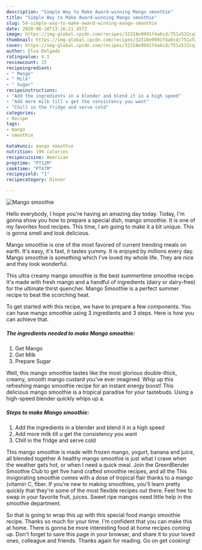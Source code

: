 ```yaml
---
description: "Simple Way to Make Award-winning Mango smoothie"
title: "Simple Way to Make Award-winning Mango smoothie"
slug: 54-simple-way-to-make-award-winning-mango-smoothie
date: 2020-06-18T13:16:21.457Z
image: https://img-global.cpcdn.com/recipes/32318e9991f4a6cd/751x532cq70/mango-smoothie-recipe-main-photo.jpg
thumbnail: https://img-global.cpcdn.com/recipes/32318e9991f4a6cd/751x532cq70/mango-smoothie-recipe-main-photo.jpg
cover: https://img-global.cpcdn.com/recipes/32318e9991f4a6cd/751x532cq70/mango-smoothie-recipe-main-photo.jpg
author: Elva Delgado
ratingvalue: 4.1
reviewcount: 15
recipeingredient:
- " Mango"
- " Milk"
- " Sugar"
recipeinstructions:
- "Add the ingredients in a blender and blend it in a high speed"
- "Add more milk till u get the consistency you want"
- "Chill in the fridge and serve cold"
categories:
- Recipe
tags:
- mango
- smoothie

katakunci: mango smoothie 
nutrition: 199 calories
recipecuisine: American
preptime: "PT12M"
cooktime: "PT47M"
recipeyield: "1"
recipecategory: Dinner

---
```



![Mango smoothie](https://img-global.cpcdn.com/recipes/32318e9991f4a6cd/751x532cq70/mango-smoothie-recipe-main-photo.jpg)

Hello everybody, I hope you're having an amazing day today. Today, I'm gonna show you how to prepare a special dish, mango smoothie. It is one of my favorites food recipes. This time, I am going to make it a bit unique. This is gonna smell and look delicious.

Mango smoothie is one of the most favored of current trending meals on earth. It's easy, it's fast, it tastes yummy. It is enjoyed by millions every day. Mango smoothie is something which I've loved my whole life. They are nice and they look wonderful.

This ultra creamy mango smoothie is the best summertime smoothie recipe. It&#39;s made with fresh mango and a handful of ingredients (dairy or dairy-free) for the ultimate thirst quencher. Mango Smoothie is a perfect summer recipe to beat the scorching heat.


To get started with this recipe, we have to prepare a few components. You can have mango smoothie using 3 ingredients and 3 steps. Here is how you can achieve that.

<!--inarticleads1-->

##### The ingredients needed to make Mango smoothie:

1. Get  Mango
1. Get  Milk
1. Prepare  Sugar


Well, this mango smoothie tastes like the most glorious double-thick, creamy, smooth mango custard you&#39;ve ever imagined. Whip up this refreshing mango smoothie recipe for an instant energy boost! This delicious mango smoothie is a tropical paradise for your tastebuds. Using a high-speed blender quickly whips up a. 

<!--inarticleads2-->

##### Steps to make Mango smoothie:

1. Add the ingredients in a blender and blend it in a high speed
1. Add more milk till u get the consistency you want
1. Chill in the fridge and serve cold


This mango smoothie is made with frozen mango, yogurt, banana and juice, all blended together A healthy mango smoothie is just what I crave when the weather gets hot, or when I need a quick meal. Join the GreenBlender Smoothie Club to get five hand crafted smoothie recipes, and all the This invigorating smoothie comes with a dose of tropical flair thanks to a mango (vitamin C, fiber. If you&#39;re new to making smoothies, you&#39;ll learn pretty quickly that they&#39;re some of the most flexible recipes out there. Feel free to swap in your favorite fruit, juices. Sweet ripe mangos need little help in the smoothie department. 

So that is going to wrap this up with this special food mango smoothie recipe. Thanks so much for your time. I'm confident that you can make this at home. There is gonna be more interesting food at home recipes coming up. Don't forget to save this page in your browser, and share it to your loved ones, colleague and friends. Thanks again for reading. Go on get cooking!
